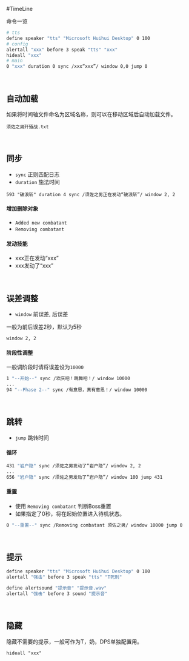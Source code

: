 #TimeLine

命令一览

```sh
# tts
define speaker "tts" "Microsoft Huihui Desktop" 0 100
# config
alertall "xxx" before 3 speak "tts" "xxx"
hideall "xxx"
# main
0 "xxx" duration 0 sync /xxx“xxx”/ window 0,0 jump 0
```

<br />

## 自动加载

如果将时间轴文件命名为区域名称，则可以在移动区域后自动加载文件。

```
须佐之男歼殛战.txt
```

<br />

## 同步

- `sync` 正则匹配日志
- `duration` 施法时间


```
593 "破浪斩" duration 4 sync /须佐之男正在发动“破浪斩”/ window 2, 2
```

#### 增加删除对象

- `Added new combatant`
- `Removing combatant`

#### 发动技能

- xxx正在发动“xxx”
- xxx发动了“xxx”

<br />

## 误差调整

- `window` 前误差, 后误差

一般为前后误差2秒，默认为5秒

```
window 2, 2
```

#### 阶段性调整

一般调阶段时请将误差设为`10000`

```sh
1 "--开始--" sync /欢庆吧！跳舞吧！/ window 10000
...
94 "--Phase 2--" sync /有意思，真有意思！/ window 10000
```

<br />

## 跳转

- `jump` 跳转时间

#### 循环

```sh
431 "岩户隐" sync /须佐之男发动了“岩户隐”/ window 2, 2
...
656 "岩户隐" sync /须佐之男发动了“岩户隐”/ window 100 jump 431
```

#### 重置

- 使用 `Removing combatant` 判断Boss重置
- 如果指定了0秒，将在起始位置进入待机状态。

```sh
0 "--重置--" sync /Removing combatant 须佐之男/ window 10000 jump 0
```

<br />

## 提示

```sh
define speaker "tts" "Microsoft Huihui Desktop" 0 100
alertall "强击" before 3 speak "tts" "T死刑"
```

```sh
define alertsound "提示音" "提示音.wav"
alertall "强击" before 3 sound "提示音"
```

<br />

## 隐藏

隐藏不需要的提示，一般可作为T，奶，DPS单独配置用。

```
hideall "xxx"
```